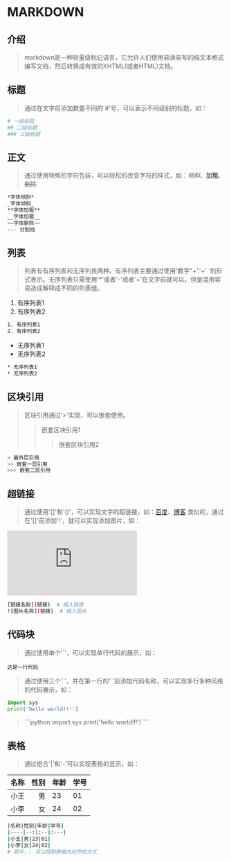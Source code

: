 # MARKDOWN

## 介绍

>markdown是一种轻量级标记语言，它允许人们使用易读易写的纯文本格式编写文档，然后转换成有效的XHTML(或者HTML)文档。

## 标题

>通过在文字前添加数量不同的'\#'号，可以表示不同级别的标题，如：

```bash
# 一级标题
## 二级标题
### 三级标题
```

## 正文

>通过使用特殊的字符包装，可以轻松的改变字符的样式，如：*倾斜*、**加粗**、~~删除~~

```bash
*字体倾斜*
_字体倾斜_
**字体加粗**
__字体加粗__
~~字体删除~~
--- 分割线
```

## 列表

> 列表有有序列表和无序列表两种。有序列表主要通过使用'数字"+'\.'+' '的形式表示。无序列表只需使用'\*'或者'\-'或者'\+'在文字前就可以。但是混用容易造成解释成不同的列表组。

1. 有序列表1
2. 有序列表2

```bash
1. 有序列表1
2. 有序列表2
```

* 无序列表1
* 无序列表2

```bash
* 无序列表1
* 无序列表2
```

## 区块引用

> 区块引用通过'\>'实现，可以嵌套使用。
>> 嵌套区块引用1
>>> 嵌套区块引用2

```bash
> 最外层引用
>> 嵌套一层引用
>>> 嵌套二层引用
```

## 超链接

> 通过使用'\[\]'和'\(\)'，可以实现文字的超链接，如：[百度](https://www.baidu.com)、[博客](https://www.cnblogs.com/zk71124720/)
> 类似的，通过在'\[\]'前添加'\!'，就可以实现添加图片，如：

![bunner](http://cover.acfunwiki.org/cover.php)

```bash
[链接名称](链接)  # 插入链接
![图片名称](链接)  # 插入图片
```

## 代码块

> 通过使用单个'\`'，可以实现单行代码的展示，如：

`这是一行代码`

> 通过使用三个'\`'，并在第一行的'\`'后添加代码名称，可以实现多行多种风格的代码展示，如：

```python
import sys
print('hello world!!!')
```

> \`\`\`python
> import sys
> print('hello world!!!')
> \`\`\`

## 表格

> 通过组合'|'和'\-'可以实现表格的显示，如：

|名称|性别|年龄|学号|
|----|--:|:--|:---|
|小王|男|23|01|
|小李|女|24|02|

```bash
|名称|性别|年龄|学号|
|----|--:|:--|:---|
|小王|男|23|01|
|小李|女|24|02|
# 其中，: 可以控制表格内对齐的方式
```
